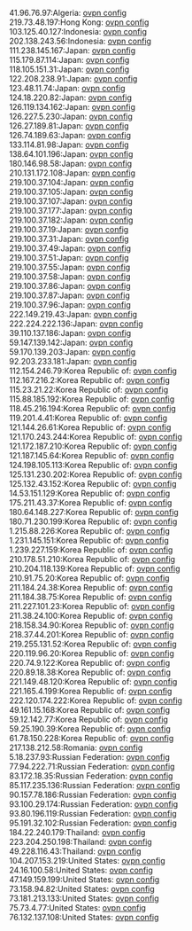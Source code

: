 41.96.76.97:Algeria: [ovpn config](vpn/41_96_76_97.ovpn)  
219.73.48.197:Hong Kong: [ovpn config](vpn/219_73_48_197.ovpn)  
103.125.40.127:Indonesia: [ovpn config](vpn/103_125_40_127.ovpn)  
202.138.243.56:Indonesia: [ovpn config](vpn/202_138_243_56.ovpn)  
111.238.145.167:Japan: [ovpn config](vpn/111_238_145_167.ovpn)  
115.179.87.114:Japan: [ovpn config](vpn/115_179_87_114.ovpn)  
118.105.151.31:Japan: [ovpn config](vpn/118_105_151_31.ovpn)  
122.208.238.91:Japan: [ovpn config](vpn/122_208_238_91.ovpn)  
123.48.11.74:Japan: [ovpn config](vpn/123_48_11_74.ovpn)  
124.18.220.82:Japan: [ovpn config](vpn/124_18_220_82.ovpn)  
126.119.134.162:Japan: [ovpn config](vpn/126_119_134_162.ovpn)  
126.227.5.230:Japan: [ovpn config](vpn/126_227_5_230.ovpn)  
126.27.189.81:Japan: [ovpn config](vpn/126_27_189_81.ovpn)  
126.74.189.63:Japan: [ovpn config](vpn/126_74_189_63.ovpn)  
133.114.81.98:Japan: [ovpn config](vpn/133_114_81_98.ovpn)  
138.64.101.196:Japan: [ovpn config](vpn/138_64_101_196.ovpn)  
180.146.98.58:Japan: [ovpn config](vpn/180_146_98_58.ovpn)  
210.131.172.108:Japan: [ovpn config](vpn/210_131_172_108.ovpn)  
219.100.37.104:Japan: [ovpn config](vpn/219_100_37_104.ovpn)  
219.100.37.105:Japan: [ovpn config](vpn/219_100_37_105.ovpn)  
219.100.37.107:Japan: [ovpn config](vpn/219_100_37_107.ovpn)  
219.100.37.177:Japan: [ovpn config](vpn/219_100_37_177.ovpn)  
219.100.37.182:Japan: [ovpn config](vpn/219_100_37_182.ovpn)  
219.100.37.19:Japan: [ovpn config](vpn/219_100_37_19.ovpn)  
219.100.37.31:Japan: [ovpn config](vpn/219_100_37_31.ovpn)  
219.100.37.49:Japan: [ovpn config](vpn/219_100_37_49.ovpn)  
219.100.37.51:Japan: [ovpn config](vpn/219_100_37_51.ovpn)  
219.100.37.55:Japan: [ovpn config](vpn/219_100_37_55.ovpn)  
219.100.37.58:Japan: [ovpn config](vpn/219_100_37_58.ovpn)  
219.100.37.86:Japan: [ovpn config](vpn/219_100_37_86.ovpn)  
219.100.37.87:Japan: [ovpn config](vpn/219_100_37_87.ovpn)  
219.100.37.96:Japan: [ovpn config](vpn/219_100_37_96.ovpn)  
222.149.219.43:Japan: [ovpn config](vpn/222_149_219_43.ovpn)  
222.224.222.136:Japan: [ovpn config](vpn/222_224_222_136.ovpn)  
39.110.137.186:Japan: [ovpn config](vpn/39_110_137_186.ovpn)  
59.147.139.142:Japan: [ovpn config](vpn/59_147_139_142.ovpn)  
59.170.139.203:Japan: [ovpn config](vpn/59_170_139_203.ovpn)  
92.203.233.181:Japan: [ovpn config](vpn/92_203_233_181.ovpn)  
112.154.246.79:Korea Republic of: [ovpn config](vpn/112_154_246_79.ovpn)  
112.167.216.2:Korea Republic of: [ovpn config](vpn/112_167_216_2.ovpn)  
115.23.21.22:Korea Republic of: [ovpn config](vpn/115_23_21_22.ovpn)  
115.88.185.192:Korea Republic of: [ovpn config](vpn/115_88_185_192.ovpn)  
118.45.216.194:Korea Republic of: [ovpn config](vpn/118_45_216_194.ovpn)  
119.201.4.41:Korea Republic of: [ovpn config](vpn/119_201_4_41.ovpn)  
121.144.26.61:Korea Republic of: [ovpn config](vpn/121_144_26_61.ovpn)  
121.170.243.244:Korea Republic of: [ovpn config](vpn/121_170_243_244.ovpn)  
121.172.187.210:Korea Republic of: [ovpn config](vpn/121_172_187_210.ovpn)  
121.187.145.64:Korea Republic of: [ovpn config](vpn/121_187_145_64.ovpn)  
124.198.105.113:Korea Republic of: [ovpn config](vpn/124_198_105_113.ovpn)  
125.131.230.202:Korea Republic of: [ovpn config](vpn/125_131_230_202.ovpn)  
125.132.43.152:Korea Republic of: [ovpn config](vpn/125_132_43_152.ovpn)  
14.53.151.129:Korea Republic of: [ovpn config](vpn/14_53_151_129.ovpn)  
175.211.43.37:Korea Republic of: [ovpn config](vpn/175_211_43_37.ovpn)  
180.64.148.227:Korea Republic of: [ovpn config](vpn/180_64_148_227.ovpn)  
180.71.230.199:Korea Republic of: [ovpn config](vpn/180_71_230_199.ovpn)  
1.215.88.226:Korea Republic of: [ovpn config](vpn/1_215_88_226.ovpn)  
1.231.145.151:Korea Republic of: [ovpn config](vpn/1_231_145_151.ovpn)  
1.239.227.159:Korea Republic of: [ovpn config](vpn/1_239_227_159.ovpn)  
210.178.51.210:Korea Republic of: [ovpn config](vpn/210_178_51_210.ovpn)  
210.204.118.139:Korea Republic of: [ovpn config](vpn/210_204_118_139.ovpn)  
210.91.75.20:Korea Republic of: [ovpn config](vpn/210_91_75_20.ovpn)  
211.184.24.38:Korea Republic of: [ovpn config](vpn/211_184_24_38.ovpn)  
211.184.38.75:Korea Republic of: [ovpn config](vpn/211_184_38_75.ovpn)  
211.227.101.23:Korea Republic of: [ovpn config](vpn/211_227_101_23.ovpn)  
211.38.24.100:Korea Republic of: [ovpn config](vpn/211_38_24_100.ovpn)  
218.158.34.90:Korea Republic of: [ovpn config](vpn/218_158_34_90.ovpn)  
218.37.44.201:Korea Republic of: [ovpn config](vpn/218_37_44_201.ovpn)  
219.255.131.52:Korea Republic of: [ovpn config](vpn/219_255_131_52.ovpn)  
220.119.96.20:Korea Republic of: [ovpn config](vpn/220_119_96_20.ovpn)  
220.74.9.122:Korea Republic of: [ovpn config](vpn/220_74_9_122.ovpn)  
220.89.18.38:Korea Republic of: [ovpn config](vpn/220_89_18_38.ovpn)  
221.149.48.120:Korea Republic of: [ovpn config](vpn/221_149_48_120.ovpn)  
221.165.4.199:Korea Republic of: [ovpn config](vpn/221_165_4_199.ovpn)  
222.120.174.222:Korea Republic of: [ovpn config](vpn/222_120_174_222.ovpn)  
49.161.15.168:Korea Republic of: [ovpn config](vpn/49_161_15_168.ovpn)  
59.12.142.77:Korea Republic of: [ovpn config](vpn/59_12_142_77.ovpn)  
59.25.190.39:Korea Republic of: [ovpn config](vpn/59_25_190_39.ovpn)  
61.78.150.228:Korea Republic of: [ovpn config](vpn/61_78_150_228.ovpn)  
217.138.212.58:Romania: [ovpn config](vpn/217_138_212_58.ovpn)  
5.18.237.93:Russian Federation: [ovpn config](vpn/5_18_237_93.ovpn)  
77.94.222.71:Russian Federation: [ovpn config](vpn/77_94_222_71.ovpn)  
83.172.18.35:Russian Federation: [ovpn config](vpn/83_172_18_35.ovpn)  
85.117.235.136:Russian Federation: [ovpn config](vpn/85_117_235_136.ovpn)  
90.157.78.186:Russian Federation: [ovpn config](vpn/90_157_78_186.ovpn)  
93.100.29.174:Russian Federation: [ovpn config](vpn/93_100_29_174.ovpn)  
93.80.196.119:Russian Federation: [ovpn config](vpn/93_80_196_119.ovpn)  
95.191.32.102:Russian Federation: [ovpn config](vpn/95_191_32_102.ovpn)  
184.22.240.179:Thailand: [ovpn config](vpn/184_22_240_179.ovpn)  
223.204.250.198:Thailand: [ovpn config](vpn/223_204_250_198.ovpn)  
49.228.116.43:Thailand: [ovpn config](vpn/49_228_116_43.ovpn)  
104.207.153.219:United States: [ovpn config](vpn/104_207_153_219.ovpn)  
24.16.100.58:United States: [ovpn config](vpn/24_16_100_58.ovpn)  
47.149.159.199:United States: [ovpn config](vpn/47_149_159_199.ovpn)  
73.158.94.82:United States: [ovpn config](vpn/73_158_94_82.ovpn)  
73.181.213.133:United States: [ovpn config](vpn/73_181_213_133.ovpn)  
75.73.4.77:United States: [ovpn config](vpn/75_73_4_77.ovpn)  
76.132.137.108:United States: [ovpn config](vpn/76_132_137_108.ovpn)  
